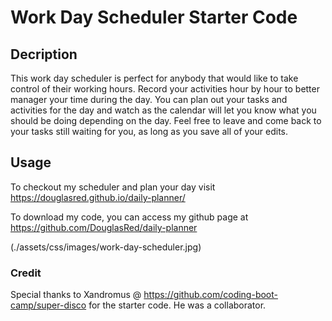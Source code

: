 # Work Day Scheduler Starter Code

## Decription

This work day scheduler is perfect for anybody that would like to take control of their working hours. Record your activities hour by hour to better manager your time during the day. You can plan out your tasks and activities for the day and watch as the calendar will let you know what you should be doing depending on the day. Feel free to leave and come back to your tasks still waiting for you, as long as you save all of your edits.

## Usage

To checkout my scheduler and plan your day visit https://douglasred.github.io/daily-planner/

To download my code, you can access my github page at https://github.com/DouglasRed/daily-planner

(./assets/css/images/work-day-scheduler.jpg)

### Credit

Special thanks to Xandromus @ https://github.com/coding-boot-camp/super-disco for the starter code. He was a collaborator.
